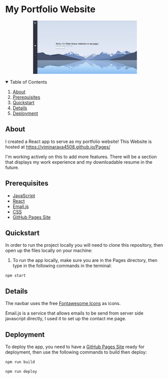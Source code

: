# My Portfolio Website
<p align='center'>
  <a href = 'https://yiminarava4508.github.io/Pages/'>
    <img src="src/assets/images/Portfolio_readme.jpg" width= 65% />
  </a>
</p>

<details open="open">
  <summary>Table of Contents</summary>
  <ol>
    <li><a href="#about">About</a></li>
    <li><a href="#prerequisites">Prerequisites</a></li>
    <li><a href="#quickstart">Quickstart</a></li>
    <li><a href="#details">Details</a></li>
    <li><a href="#deployment">Deployment</a></li>
  </ol>
</details>

## About
I created a React app to serve as my portfolio website! This Website is hosted at https://yiminarava4508.github.io/Pages/

I'm working actively on this to add more features. There will be a section that displays my work experience and my downloadable resume in the future.

## Prerequisites
* [JavaScript](https://developer.mozilla.org/en-US/docs/Web/JavaScript)
* [React](https://react.dev/)
* [Email.js](https://https://www.emailjs.com/)
* [CSS](https://developer.mozilla.org/en-US/docs/Web/CSS)
* [GitHub Pages Site](https://docs.github.com/en/pages/getting-started-with-github-pages/creating-a-github-pages-site)

## Quickstart
In order to run the project locally you will need to clone this repository, then open up the files locally on your machine:

1. To run the app locally, make sure you are in the Pages directory, then type in the following commands in the terminal:
```
npm start
```

## Details

The navbar uses the free [Fontawesome Icons](https://fontawesome.com/) as icons.




Email.js is a service that allows emails to be send from server side javascript directly, I used it to set up the contact me page.








## Deployment
To deploy the app, you need to have a [GitHub Pages Site](https://docs.github.com/en/pages/getting-started-with-github-pages/creating-a-github-pages-site) ready for deployment, then use the following commands to build then deploy:
```
npm run build
```
```
npm run deploy
```
